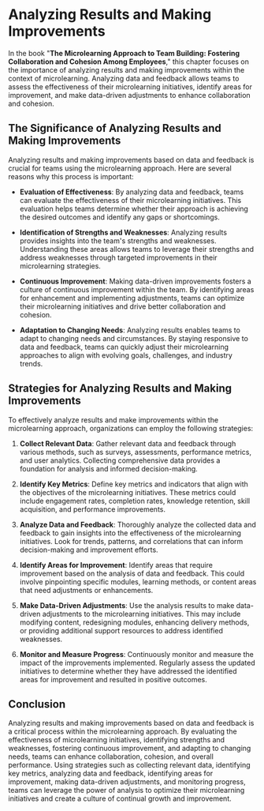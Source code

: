 Analyzing Results and Making Improvements
==================================================

In the book "**The Microlearning Approach to Team Building: Fostering Collaboration and Cohesion Among Employees**," this chapter focuses on the importance of analyzing results and making improvements within the context of microlearning. Analyzing data and feedback allows teams to assess the effectiveness of their microlearning initiatives, identify areas for improvement, and make data-driven adjustments to enhance collaboration and cohesion.

The Significance of Analyzing Results and Making Improvements
-------------------------------------------------------------

Analyzing results and making improvements based on data and feedback is crucial for teams using the microlearning approach. Here are several reasons why this process is important:

* **Evaluation of Effectiveness**: By analyzing data and feedback, teams can evaluate the effectiveness of their microlearning initiatives. This evaluation helps teams determine whether their approach is achieving the desired outcomes and identify any gaps or shortcomings.

* **Identification of Strengths and Weaknesses**: Analyzing results provides insights into the team's strengths and weaknesses. Understanding these areas allows teams to leverage their strengths and address weaknesses through targeted improvements in their microlearning strategies.

* **Continuous Improvement**: Making data-driven improvements fosters a culture of continuous improvement within the team. By identifying areas for enhancement and implementing adjustments, teams can optimize their microlearning initiatives and drive better collaboration and cohesion.

* **Adaptation to Changing Needs**: Analyzing results enables teams to adapt to changing needs and circumstances. By staying responsive to data and feedback, teams can quickly adjust their microlearning approaches to align with evolving goals, challenges, and industry trends.

Strategies for Analyzing Results and Making Improvements
--------------------------------------------------------

To effectively analyze results and make improvements within the microlearning approach, organizations can employ the following strategies:

1. **Collect Relevant Data**: Gather relevant data and feedback through various methods, such as surveys, assessments, performance metrics, and user analytics. Collecting comprehensive data provides a foundation for analysis and informed decision-making.

2. **Identify Key Metrics**: Define key metrics and indicators that align with the objectives of the microlearning initiatives. These metrics could include engagement rates, completion rates, knowledge retention, skill acquisition, and performance improvements.

3. **Analyze Data and Feedback**: Thoroughly analyze the collected data and feedback to gain insights into the effectiveness of the microlearning initiatives. Look for trends, patterns, and correlations that can inform decision-making and improvement efforts.

4. **Identify Areas for Improvement**: Identify areas that require improvement based on the analysis of data and feedback. This could involve pinpointing specific modules, learning methods, or content areas that need adjustments or enhancements.

5. **Make Data-Driven Adjustments**: Use the analysis results to make data-driven adjustments to the microlearning initiatives. This may include modifying content, redesigning modules, enhancing delivery methods, or providing additional support resources to address identified weaknesses.

6. **Monitor and Measure Progress**: Continuously monitor and measure the impact of the improvements implemented. Regularly assess the updated initiatives to determine whether they have addressed the identified areas for improvement and resulted in positive outcomes.

Conclusion
----------

Analyzing results and making improvements based on data and feedback is a critical process within the microlearning approach. By evaluating the effectiveness of microlearning initiatives, identifying strengths and weaknesses, fostering continuous improvement, and adapting to changing needs, teams can enhance collaboration, cohesion, and overall performance. Using strategies such as collecting relevant data, identifying key metrics, analyzing data and feedback, identifying areas for improvement, making data-driven adjustments, and monitoring progress, teams can leverage the power of analysis to optimize their microlearning initiatives and create a culture of continual growth and improvement.
